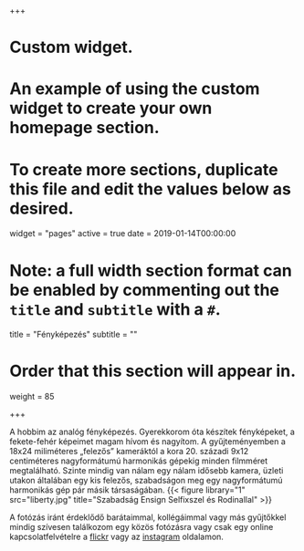 +++
# Custom widget.
# An example of using the custom widget to create your own homepage section.
# To create more sections, duplicate this file and edit the values below as desired.
widget = "pages"
active = true
date = 2019-01-14T00:00:00

# Note: a full width section format can be enabled by commenting out the `title` and `subtitle` with a `#`.
title = "Fényképezés"
subtitle = ""

# Order that this section will appear in.
weight = 85


+++

A hobbim az analóg fényképezés.  Gyerekkorom óta készítek fényképeket, a fekete-fehér képeimet magam hívom és nagyítom.  A gyűjteményemben a 18x24 miliméteres „felezős” kameráktól a kora 20. századi 9x12 centiméteres nagyformátumú harmonikás gépekig minden filmméret megtalálható.  Szinte mindig van nálam egy nálam idősebb kamera, üzleti utakon általában egy kis felezős, szabadságon meg egy nagyformátumú harmonikás gép pár másik társaságában.
{{< figure library="1" src="liberty.jpg" title="Szabadság Ensign Selfixszel és Rodinallal" >}}

A fotózás iránt érdeklődő barátaimmal, kollégáimmal vagy más gyűjtőkkel mindig szívesen találkozom egy közös fotózásra vagy csak egy online kapcsolatfelvételre a [flickr](https://www.flickr.com/people/antaldaniel/) vagy az [instagram](https://www.instagram.com/antaldaniel/) oldalamon.


    
